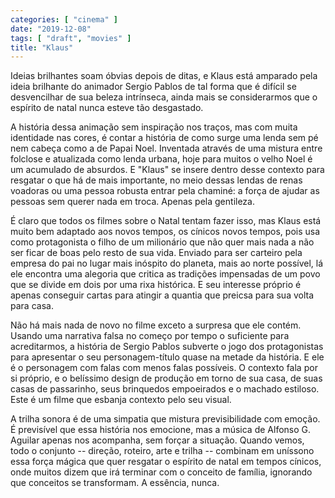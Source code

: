 ```yaml
---
categories: [ "cinema" ]
date: "2019-12-08"
tags: [ "draft", "movies" ]
title: "Klaus"
---
```

Ideias brilhantes soam óbvias depois de ditas, e Klaus está amparado
pela ideia brilhante do animador Sergio Pablos de tal forma que é
difícil se desvencilhar de sua beleza intrínseca, ainda mais se
considerarmos que o espírito de natal nunca esteve tão desgastado.

A história dessa animação sem inspiração nos traços, mas com
muita identidade nas cores, é contar a história de como surge uma
lenda sem pé nem cabeça como a de Papai Noel. Inventada através de uma
mistura entre folclose e atualizada como lenda urbana, hoje para muitos o
velho Noel é um acumulado de absurdos. E "Klaus" se insere dentro desse
contexto para resgatar o que há de mais importante, no meio dessas lendas
de renas voadoras ou uma pessoa robusta entrar pela chaminé: a força
de ajudar as pessoas sem querer nada em troca. Apenas pela gentileza.

É claro que todos os filmes sobre o Natal tentam fazer isso, mas Klaus
está muito bem adaptado aos novos tempos, os cínicos novos tempos,
pois usa como protagonista o filho de um milionário que não quer mais
nada a não ser ficar de boas pelo resto de sua vida. Enviado para
ser carteiro pela empresa do pai no lugar mais inóspito do planeta,
mais ao norte possível, lá ele encontra uma alegoria que critica as
tradições impensadas de um povo que se divide em dois por uma rixa
histórica. E seu interesse próprio é apenas conseguir cartas para
atingir a quantia que preicsa para sua volta para casa.

Não há mais nada de novo no filme exceto a surpresa que ele
contém. Usando uma narrativa falsa no começo por tempo o suficiente
para acreditarmos, a história de Sergio Pablos subverte o jogo dos
protagonistas para apresentar o seu personagem-título quase na metade da
história. E ele é o personagem com falas com menos falas possíveis. O
contexto fala por si próprio, e o belíssimo design de produção
em torno de sua casa, de suas casas de passarinho, seus brinquedos
empoeirados e o machado estiloso. Este é um filme que esbanja contexto
pelo seu visual.

A trilha sonora é de uma simpatia que mistura previsibilidade com
emoção. É previsível que essa história nos emocione, mas a música de
Alfonso G. Aguilar apenas nos acompanha, sem forçar a situação. Quando
vemos, todo o conjunto -- direção, roteiro, arte e trilha -- combinam
em uníssono essa força mágica que quer resgatar o espírito de natal
em tempos cínicos, onde muitos dizem que irá terminar com o conceito
de família, ignorando que conceitos se transformam. A essência, nunca.
